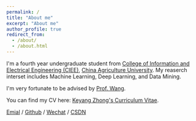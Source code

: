 ```yaml
---
permalink: /
title: "About me"
excerpt: "About me"
author_profile: true
redirect_from: 
  - /about/
  - /about.html
---
```

I'm a fourth year undergraduate student from [College of Information and Electrical Engineering (CIEE)](http://ciee.cau.edu.cn/), [China Agriculture University](https://www.cau.edu.cn/). My reaserch interset includes Machine Learning, Deep Learning, and Data Mining.

I'm very fortunate to be advised by [Prof. Wang](https://scholar.google.com/citations?hl=zh-CN&user=v5LL09IAAAAJ).

You can find my CV here: [Keyang Zhong's Curriculum Vitae](../assets/Curriculum_Vitae.pdf).

[Emial](zhongky859@gmail.com) / [Github](https://github.com/Zhongkeyang) / [Wechat](../images/wechat.jpg) / [CSDN](https://blog.csdn.net/weixin_51871037?type=blog)
